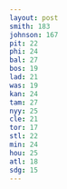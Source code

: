 ```yaml
---
layout: post
smith: 183
johnson: 167
pit: 22
phi: 24
bal: 27
bos: 19
lad: 21
was: 19
kan: 24
tam: 27
nyy: 25
cle: 21
tor: 17
stl: 22
min: 24
hou: 25
atl: 18
sdg: 15
---
```

